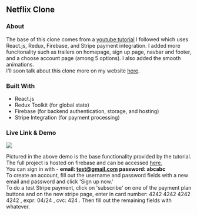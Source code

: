 ## Netflix Clone

### About
The base of this clone comes from a [youtube tutorial](https://www.youtube.com/watch?v=1TCw9wO1neA) I followed which uses React.js, Redux, Firebase, and Stripe payment integration. I added more funcitonality such as trailers on homepage, sign up page, navbar and footer, and a choose account page (among 5 options). I also added the smooth animations.<br>
I'll soon talk about this clone more on my website [here](http://brysonoar.com/).

### Built With
* React.js
* Redux Toolkit (for global state)
* Firebase (for backend authentication, storage, and hosting)
* Stripe Integration (for payment processing)

### Live Link & Demo
![](images/NetflixClone.gif)

Pictured in the above demo is the base functionality provided by the tutorial. The full project is hosted on firebase and can be accessed [here.](https://netflix-clone-ba12f.web.app/) <br>
You can sign in with - <b>email: test@gmail.com</b> <b>password: abcabc</b> <br>
To create an account, fill out the username and password fields with a new email and password and click 'Sign up now.' <br>
To do a test Stripe payment, click on 'subscribe' on one of the payment plan buttons and on the new stripe page, enter in card number: 4242 4242 4242 4242 , expr: 04/24 , cvc: 424 . Then fill out the remaining fields with whatever.

